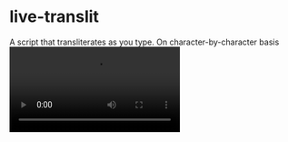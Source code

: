 # live-translit
A script that transliterates as you type. On character-by-character basis
![Demo](/demo.mp4)
